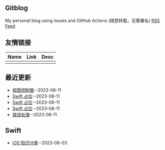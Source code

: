 ## Gitblog
My personal blog using issues and GitHub Actions (随意转载，无需署名)
[RSS Feed](https://raw.githubusercontent.com/yytmzys/blog/master/feed.xml)

## 友情链接
<table>
<thead>
<tr>
<th>Name</th>
<th>Link</th>
<th>Desc</th>
</tr>
</thead>
<tbody>
<tr>
<td></td>
<td></td>
<td></td>
</tr>
</tbody>
</table>

## 最近更新
- [视图控制器](https://github.com/yytmzys/blog/issues/13)--2023-08-11
- [Swift 占位](https://github.com/yytmzys/blog/issues/12)--2023-08-11
- [Swift 占位](https://github.com/yytmzys/blog/issues/11)--2023-08-11
- [Swift 占位](https://github.com/yytmzys/blog/issues/10)--2023-08-11
- [错误处理](https://github.com/yytmzys/blog/issues/9)--2023-08-11
## Swift
- [iOS 知识分类](https://github.com/yytmzys/blog/issues/1)--2023-08-03

